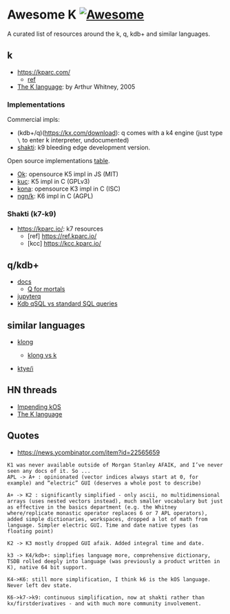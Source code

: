 # Awesome K [![Awesome](https://awesome.re/badge.svg)](https://awesome.re)
A curated list of resources around the k, q, kdb+ and similar languages.

## k

* https://kparc.com/
  * [ref](http://kparc.com/k.txt)
* [The K language](http://archive.vector.org.uk/art10010830): by Arthur Whitney, 2005

### Implementations

Commercial impls:
  * (kdb+/q)(https://kx.com/download): q comes with a k4 engine (just type `\` to enter k interpreter, undocumented)
  * [shakti](https://shakti.com/): k9 bleeding edge development version.

Open source implementations [table](https://bitbucket.org/ngn/k).

* [Ok](https://github.com/JohnEarnest/ok): opensource K5 impl in JS (MIT)
* [kuc](https://github.com/zholos/kuc): K5 impl in C (GPLv3)
* [kona](https://github.com/kevinlawler/kona): opensource K3 impl in C (ISC)
* [ngn/k](https://bitbucket.org/ngn/k/src/master/readme.txt): K6 impl in C (AGPL)

### Shakti (k7-k9)

* https://kparc.io/: k7 resources
  * [ref] https://ref.kparc.io/
  * [kcc] https://kcc.kparc.io/

## q/kdb+

* [docs](https://code.kx.com/q/)
  * [Q for mortals](https://code.kx.com/q4m3/)
* [jupyterq](https://code.kx.com/v2/ml/jupyterq/)
* [Kdb qSQL vs standard SQL queries](http://www.timestored.com/b/kdb-qsql-query-vs-sql/)

## similar languages

* [klong](https://t3x.org/klong/index.html)
  * [klong vs k](https://t3x.org/klong/klong-vs-k.txt.html)
  
* [ktye/i](https://github.com/ktye/i)

## HN threads

* [Impending kOS](https://news.ycombinator.com/item?id=8475809)
* [The K language](https://news.ycombinator.com/item?id=11561573)

## Quotes

* https://news.ycombinator.com/item?id=22565659

```
K1 was never available outside of Morgan Stanley AFAIK, and I’ve never seen any docs of it. So ...
APL -> A+ : opinionated (vector indices always start at 0, for example) and “electric” GUI (deserves a whole post to describe)

A+ -> K2 : significantly simplified - only ascii, no multidimensional arrays (uses nested vectors instead), much smaller vocabulary but just as effective in the basics department (e.g. the Whitney where/replicate monastic operator replaces 6 or 7 APL operators), added simple dictionaries, workspaces, dropped a lot of math from language. Simpler electric GUI. Time and date native types (as floating point)

K2 -> K3 mostly dropped GUI afaik. Added integral time and date.

k3 -> K4/kdb+: simplifies language more, comprehensive dictionary, TSDB rolled deeply into language (was previously a product written in K), native 64 bit support.

K4->K6: still more simplification, I think k6 is the kOS language. Never left dev state.

K6->k7->k9: continuous simplification, now at shakti rather than kx/firstderivatives - and with much more community involvement.
```
